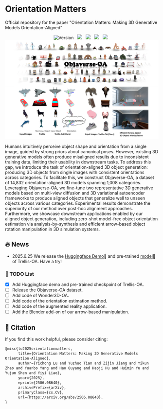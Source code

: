 # Orientation Matters
Official repository for the paper "Orientation Matters: Making 3D Generative Models Orientation-Aligned"

<div align="center">
 
![Version](https://img.shields.io/badge/version-1.0.0-blue) &nbsp;
 <a href='https://xdimlab.github.io/Orientation_Matters/'><img src='https://img.shields.io/badge/Project-Page-Green'></a> &nbsp;
 <a href='https://arxiv.org/abs/2506.08640'><img src='https://img.shields.io/badge/arXiv-2506.08640-b31b1b.svg'></a> &nbsp;
 <a href='https://huggingface.co/spaces/Louischong/Trellis-OA'><img src='https://img.shields.io/badge/%F0%9F%A4%97%20Hugging%20Face-Demo-red'></a> &nbsp;
 <a href='https://huggingface.co/Louischong/Trellis-OA'><img src='https://img.shields.io/badge/%F0%9F%A4%97%20Hugging%20Face-Model-blue'></a> &nbsp;
<img src='assets/teaser.png'></img>
</div>

Humans intuitively perceive object shape and orientation from a single image, guided by strong priors about canonical poses. However, existing 3D generative models often produce misaligned results due to inconsistent training data, limiting their usability in downstream tasks. To address this gap, we introduce the task of orientation-aligned 3D object generation: producing 3D objects from single images with consistent orientations across categories. To facilitate this, we construct Objaverse-OA, a dataset of 14,832 orientation-aligned 3D models spanning 1,008 categories. Leveraging Objaverse-OA, we fine-tune two representative 3D generative models based on multi-view diffusion and 3D variational autoencoder frameworks to produce aligned objects that generalize well to unseen objects across various categories. Experimental results demonstrate the superiority of our method over post-hoc alignment approaches. Furthermore, we showcase downstream applications enabled by our aligned object generation, including zero-shot model-free object orientation estimation via analysis-by-synthesis and efficient arrow-based object rotation manipulation in 3D simulation systems.

## 🔥 News
- 2025.6.25 We release the [Huggingface Demo](https://huggingface.co/spaces/Louischong/Trellis-OA)🤗 and pre-trained [model](https://huggingface.co/Louischong/Trellis-OA)🤗 of Trellis-OA. Have a try!

### 📝 TODO List
- [x] Add Huggingface demo and pre-trained checkpoint of Trellis-OA.
- [ ] Release the Objaverse-OA dataset.
- [ ] Add code of Wonder3D-OA.
- [ ] Add code of the orientation estimation method.
- [ ] Add code of the augmented reality application.
- [ ] Add the Blender add-on of our arrow-based manipulation.

## 🔗 Citation
If you find this work helpful, please consider citing:
```BibTeXw
@misc{lu2025orientationmatters,
      title={Orientation Matters: Making 3D Generative Models Orientation-Aligned}, 
      author={Yichong Lu and Yuzhuo Tian and Zijin Jiang and Yikun Zhao and Yuanbo Yang and Hao Ouyang and Haoji Hu and Huimin Yu and Yujun Shen and Yiyi Liao},
      year={2025},
      eprint={2506.08640},
      archivePrefix={arXiv},
      primaryClass={cs.CV},
      url={https://arxiv.org/abs/2506.08640}, 
}
```

